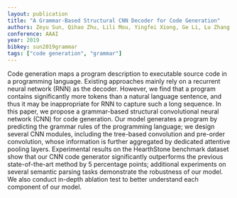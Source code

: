 ```yaml
---
layout: publication
title: "A Grammar-Based Structural CNN Decoder for Code Generation"
authors: Zeyu Sun, Qihao Zhu, Lili Mou, Yingfei Xiong, Ge Li, Lu Zhang
conference: AAAI
year: 2019
bibkey: sun2019grammar
tags: ["code generation", "grammar"]
---
```

Code  generation  maps  a  program  description  to  executable
source code in a programming language. Existing approaches
mainly rely on a recurrent neural network (RNN) as the decoder. However, we find that a program contains significantly
more tokens than a natural language sentence, and thus it may
be inappropriate for RNN to capture such a long sequence. In
this paper, we propose a grammar-based structural convolutional neural network (CNN) for code generation. Our model
generates a program by predicting the grammar rules of the
programming language; we design several CNN modules, including the tree-based convolution and pre-order convolution,
whose information is further aggregated by dedicated attentive pooling layers. Experimental results on the HearthStone
benchmark dataset show that our CNN code generator significantly outperforms the previous state-of-the-art method by 5
percentage points; additional experiments on several semantic parsing tasks demonstrate the robustness of our model. We
also conduct in-depth ablation test to better understand each
component of our model.
